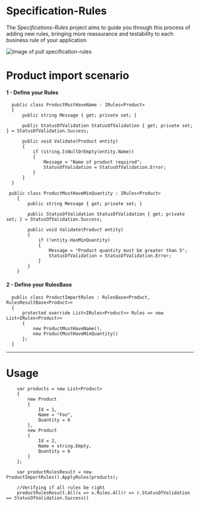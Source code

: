 
# Specification-Rules

The *Specifications-Rules* project aims to guide you through this process of adding new rules, bringing more reassurance and testability to each business rule of your application

![Image of pull specification-rules](https://dl.dropboxusercontent.com/s/uv3ys3bkd1wa0iw//specification-rules.jpg)



# Product import scenario


#### 1 - Define your Rules

```
  public class ProductMustHaveName : IRules<Product>
  {
      public string Message { get; private set; }

      public StatusOfValidation StatusOfValidation { get; private set; } = StatusOfValidation.Success;

      public void Validate(Product entity)
      {
          if (string.IsNullOrEmpty(entity.Name))
          {
              Message = "Name of product required";
              StatusOfValidation = StatusOfValidation.Error;
          }
      }
  }
```
```
 public class ProductMustHaveMinQuantity : IRules<Product>
    {
        public string Message { get; private set; }

        public StatusOfValidation StatusOfValidation { get; private set; } = StatusOfValidation.Success;

        public void Validate(Product entity)
        {
            if (!entity.HasMinQuantity)
            {
                Message = "Product quantity must be greater than 5";
                StatusOfValidation = StatusOfValidation.Error;
            }
        }
    }
```
#### 2 - Define your RulesBase
```
  public class ProductImportRules : RulesBase<Product, RulesResultBase<Product>>
  {
      protected override List<IRules<Product>> Rules => new List<IRules<Product>>
      {
          new ProductMustHaveName(),
          new ProductMustHaveMinQuantity()
      };
  }
```
*******
# Usage
```
    var products = new List<Product>
    {
        new Product
        {
            Id = 1,
            Name = "Foo",
            Quantity = 6
        },
        new Product
        {
            Id = 2,
            Name = string.Empty,
            Quantity = 6
        }
    };
    
    var productRulesResult = new ProductImportRules().ApplyRules(products);
    
    //Verifying if all rules be right
    productRulesResult.All(x => x.Rules.All(r => r.StatusOfValidation == StatusOfValidation.Success))
```

